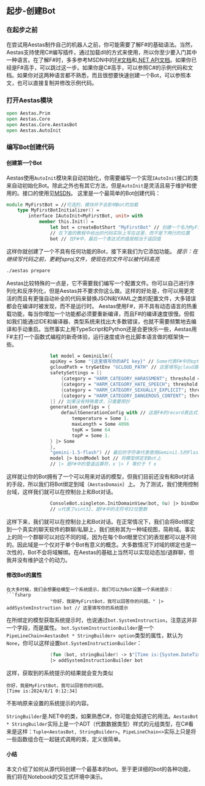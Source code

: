 ## 起步-创建Bot
### 在起步之前
在尝试用Aestas制作自己的机器人之前，你可能需要了解F#的基础语法。当然，Aestas支持使用C#编写插件，通过加载dll的方式来使用，所以你至少要入门其中一种语言。在了解F#时，多多参考MSDN中的[F#文档](https://learn.microsoft.com/zh-cn/dotnet/fsharp/what-is-fsharp)和[.NET API文档](https://learn.microsoft.com/zh-cn/dotnet/api/?view=net-8.0)。如果你已经是F#高手，可以跳过这一步。如果你是C#高手，可以参照C#的示例代码和文档。如果你对这两种语言都不熟悉，而且很想要快速创建一个Bot，可以参照本文，也可以直接复制并修改示例代码。
### 打开Aestas模块
```fsharp
open Aestas.Prim
open Aestas.Core
open Aestas.Core.AestasBot
open Aestas.AutoInit
```
### 编写Bot创建代码
#### 创建第一个Bot
Aestas使用`AutoInit`模块来自动初始化，你需要编写一个实现`IAutoInit`接口的类来自动初始化Bot。除此之外也有其它方法，但是`AutoInit`是灵活且易于维护和使用的。接口的使用见[MSDN](https://learn.microsoft.com/zh-cn/dotnet/fsharp/language-reference/interfaces)。
这里是一个最简单的Bot创建代码：
```fsharp
module MyFirstBot = //可选的，模块并不会影响Bot的加载
    type MyFirstBotInitializer() =
        interface IAutoInit<MyFirstBot, unit> with
            member this.Init() =
                let bot = createBotShort "MyFirstBot" // 创建一个名为MyFirstBot的Bot
                // 在下面的教程中给出的代码实际上写在这里，而不是下两行的位置
                bot // 在F#中，最后一个表达式的值就相当于返回值
```
这样你就创建了一个不具有任何功能的Bot，接下来我们为它添加功能。
*提示：在继续写代码之前，更新fsproj文件，使现在的文件可以被代码高亮*
```bash
./aestas prepare
```
Aestas比较特殊的一点是，它不需要我们编写一个配置文件。你可以自己进行序列化和反序列化，但是Aestas并不要求你这么做。这样的好处是，你可以用更灵活的而且有更强自动补全的代码来替换JSON和YAML之类的配置文件，大多错误都会在编译时被发现，而不是运行时。
Aestas使用F#，并不具有动态语言的热重载功能，每当你增加一个功能都必须要重新编译，而且F#的编译速度很慢。但假如我们能通过IDE和编译器、类型系统来找出大多数错误，也就不需要频繁地去编译和手动重启。当然事实上用TypeScript和Python还是会更快乐一些，Aestas用F#主打一个函数式编程的新奇体验，运行速度或许也比脚本语言做的框架快一些。
```fsharp
                let model = GeminiLlm({
                apiKey = Some "{这里填写你的API key}" // Some代表F#中的option，代表这个值是确定有值的可空值，参考python的Optional，C#的Nullable
                gcloudPath = tryGetEnv "GCLOUD_PATH" // 这里填写gcloud路径，这里使用环境变量，不存在这个变量会设置为None
                safetySettings = [|
                    {category = "HARM_CATEGORY_HARASSMENT"; threshold = "BLOCK_SOME"}
                    {category = "HARM_CATEGORY_HATE_SPEECH"; threshold = "BLOCK_SOME"}
                    {category = "HARM_CATEGORY_SEXUALLY_EXPLICIT"; threshold = "BLOCK_SOME"}
                    {category = "HARM_CATEGORY_DANGEROUS_CONTENT"; threshold = "BLOCK_SOME"}
                |] // 如果没有特殊需求，只需要照抄
                generation_configs = {
                    defaultGenerationConfig with // 这是F#的record表达式，在提供的默认配置上修改
                        temperature = Some 1.
                        maxLength = Some 4096
                        topK = Some 64
                        topP = Some 1.
                } |> Some
                }, 
                "gemini-1.5-flash") // 最后的字符串代表使用Gemini1.5的Flash模型，"gemini-1.5-pro"则使用Pro模型
                model |> bindModel bot // 将模型绑定到Bot上
                // |> 是F#中的管道运算符，x |> f 等价于 f x
```
这样就让你的Bot拥有了一个可以用来对话的模型，但我们目前还没有和Bot对话的手段，所以我们将Bot绑定到域（`AestasDomain`）上。
为了测试，我们使用控制台域，这样我们就可以在控制台上和Bot对话。
```fsharp
                ConsoleBot.singleton.InitDomainView(bot, 0u) |> bindDomain bot // 0u是控制台域的域ID，它可能且仅可能是0
                // u代表了uint32，是F#中的无符号32位整数
```
这样下来，我们就可以在控制台上和Bot对话。在正常情况下，我们会将Bot绑定到一个真实的聊天软件的群聊/私聊上，我们统称其为一种域视图，简称域。事实上的同一个群聊可以对应不同的域，因为在每个Bot眼里它们的表现都可以是不同的。因此域是一个仅对于单个Bot有意义的概念。大多数情况下对域的绑定也是一次性的，Bot不会将域解绑。在Aestas的基础上当然可以实现动态加/退群聊，但我并没有维护这个的动力。
#### 修改Bot的属性
```
在大多时候，我们会想要给模型一个系统提示，我们可以为Bot设置一个系统提示：
```fsharp
                "你好，我是MyFirstBot，我可以回答你的问题。" |> addSystemInstruction bot // 这里填写你的系统提示
```
在所绑定的模型获取系统提示时，也说通过`bot.SystemInstruction`，注意这并非一个字段，而是属性。
`bot.SystemInstructionBuilder`是一个`PipeLineChain<AestasBot * StringBuilder> option`类型的属性，默认为`None`，你可以这样设置`bot.SystemInstructionBuilder`：
```fsharp
                (fun (bot, stringBuilder) -> $"[Time is:{System.DateTime.Now}]" |> stringBuilder.Append |> ignore)
                |> addSystemInstructionBuilder bot
```
这样，获取到的系统提示的结果就会变为类似
```
你好，我是MyFirstBot，我可以回答你的问题。
[Time is:2024/8/1 0:12:34]
```
不影响原来设置的系统提示的内容。

`StringBuilder`是.NET中的类，如果熟悉C#，你可能会知道它的用法。`AestasBot * StringBuilder`实际上是一个ADT（代数数据类型）样式的元组类型，在C#看来是这样：`Tuple<AestasBot, StringBuilder>`。`PipeLineChain<>`实际上只是将一些函数组合在一起链式调用的类，定义很简单。

#### 小结
本文介绍了如何从源代码创建一个最基本的bot。至于更详细的bot的各种功能，我们将在Notebook的交互式环境中演示。